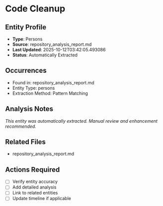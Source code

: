 # Code Cleanup

## Entity Profile
- **Type**: Persons
- **Source**: repository_analysis_report.md
- **Last Updated**: 2025-10-12T03:42:05.493086
- **Status**: Automatically Extracted

## Occurrences
- Found in: repository_analysis_report.md
- Entity Type: persons
- Extraction Method: Pattern Matching

## Analysis Notes
*This entity was automatically extracted. Manual review and enhancement recommended.*

## Related Files
- repository_analysis_report.md

## Actions Required
- [ ] Verify entity accuracy
- [ ] Add detailed analysis
- [ ] Link to related entities
- [ ] Update timeline if applicable
